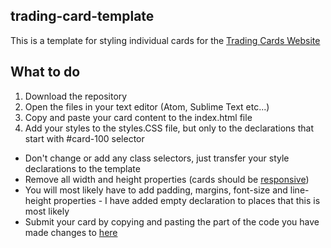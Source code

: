 ## trading-card-template
This is a template for styling individual cards for the [Trading Cards Website](https://ninakwelch.github.io/trading-card-website/index.html)

## What to do
1. Download the repository
2. Open the files in your text editor (Atom, Sublime Text etc...)
3. Copy and paste your card content to the index.html file
4. Add your styles to the styles.CSS file, but only to the declarations that start with #card-100 selector
  * Don't change or add any class selectors, just transfer your style declarations to the template
  * Remove all width and height properties (cards should be [responsive](https://www.w3schools.com/html/html_responsive.asp))
  * You will most likely have to add padding, margins, font-size and line-height properties - I have added empty declaration to places that this is most likely
  * Submit your card by copying and pasting the part of the code you have made changes to [here](https://discussions.udacity.com/t/paw-prints-paw-prints-animal-trading-card-project-for-everyone-to-take-part-in-paw-prints-paw-prints/523110)

